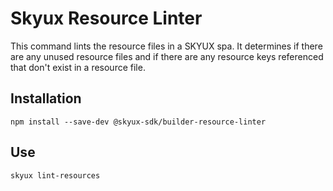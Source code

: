 # Skyux Resource Linter

This command lints the resource files in a SKYUX spa. It determines if there are any unused resource files and if there are any resource keys referenced that don't exist in a resource file. 

## Installation
```
npm install --save-dev @skyux-sdk/builder-resource-linter
```

## Use
```
skyux lint-resources
```